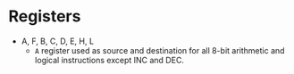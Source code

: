 # Registers
* A, F, B, C, D, E, H, L
	* `A` register used as source and destination for 
all 8-bit arithmetic and logical instructions except INC and 
DEC.
